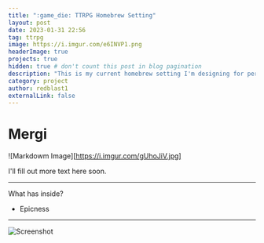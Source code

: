 ```yaml
---
title: ":game_die: TTRPG Homebrew Setting"
layout: post
date: 2023-01-31 22:56
tag: ttrpg
image: https://i.imgur.com/e6INVP1.png
headerImage: true
projects: true
hidden: true # don't count this post in blog pagination
description: "This is my current homebrew setting I'm designing for personal use among friends."
category: project
author: redblast1
externalLink: false
---
```


# Mergi

![Markdowm Image][https://i.imgur.com/gUhoJiV.jpg]

I'll fill out more text here soon.

---

What has inside?

- Epicness

---
![Screenshot](https://d1rjs6jkrcxz2c.cloudfront.net/ads/640/d3270e5071accb6b23dcef215c76b69e.jpg)
